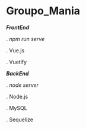 # Groupo_Mania


**_FrontEnd_**

. _npm run serve_

. Vue.js

. Vuetify

**_BackEnd_**

. _node server_

. Node.js

. MySQL

. Sequelize
